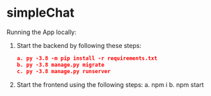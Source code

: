 # simpleChat
 
Running the App locally:

1. Start the backend by following these steps:
   ```json
   a. py -3.8 -m pip install -r requirements.txt
   b. py -3.8 manage.py migrate
   c. py -3.8 manage.py runserver
   ```
3. Start the frontend using the following steps:
   a. npm i
   b. npm start
